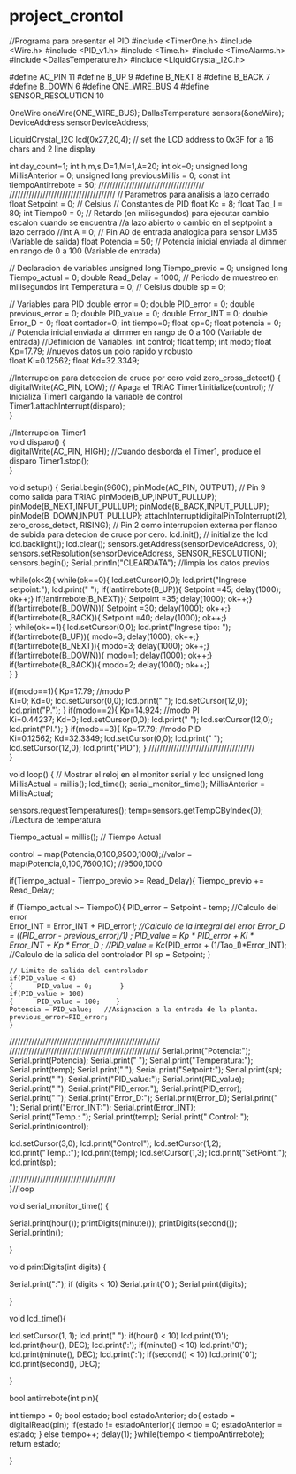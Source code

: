 # project_crontol

 
//Programa para presentar el PID
#include <TimerOne.h>
#include <Wire.h>
#include <PID_v1.h>
#include <Time.h>
#include <TimeAlarms.h>
#include <DallasTemperature.h>
#include <LiquidCrystal_I2C.h>

#define AC_PIN 11
#define B_UP 9
#define B_NEXT 8
#define B_BACK 7
#define B_DOWN 6
#define ONE_WIRE_BUS 4
#define SENSOR_RESOLUTION  10

OneWire oneWire(ONE_WIRE_BUS);
DallasTemperature sensors(&oneWire);
DeviceAddress sensorDeviceAddress;

LiquidCrystal_I2C lcd(0x27,20,4);                      // set the LCD address to 0x3F for a 16 chars and 2 line display

 
int day_count=1;
int h,m,s,D=1,M=1,A=20;
int ok=0;
unsigned long MillisAnterior = 0;
unsigned long previousMillis = 0;
const int tiempoAntirrebote = 50;
//////////////////////////////////////
//////////////////////////////////////
// Parametros para analisis a lazo cerrado
float Setpoint = 0;       // Celsius
// Constantes de PID
float Kc = 8; float Tao_I = 80;
int Tiempo0 = 0;     // Retardo (en milisegundos) para ejecutar cambio escalon cuando se encuentra 
                         //a lazo abierto o cambio en el septpoint a lazo cerrado 
//int A = 0;           // Pin A0 de entrada analogica para sensor LM35 (Variable de salida)
float Potencia = 50;  // Potencia inicial enviada al dimmer en rango de 0 a 100 (Variable de entrada)

//  Declaracion de variables
unsigned long Tiempo_previo = 0; 
unsigned long Tiempo_actual = 0;
double Read_Delay = 1000;     // Periodo de muestreo en milisegundos
int Temperatura = 0;       // Celsius
double sp = 0;  

// Variables para PID
double error = 0;
double PID_error = 0;
double previous_error = 0;
double PID_value = 0;
double Error_INT = 0;
double Error_D = 0;
float contador=0;
int tiempo=0;
float op=0;
float potencia = 0;  // Potencia inicial enviada al dimmer en rango de 0 a 100 (Variable de entrada)
//Definicion de Variables:
int control;
float temp;
int modo;
float Kp=17.79;  //nuevos datos un polo rapido y robusto  
float Ki=0.12562;
float Kd=32.3349;


//Interrupcion para deteccion de cruce por cero
  void zero_cross_detect() 
  {  
  digitalWrite(AC_PIN, LOW);                      // Apaga el TRIAC
  Timer1.initialize(control);                // Inicializa Timer1 cargando la variable de control
  Timer1.attachInterrupt(disparo);      
} 

//Interrupcion Timer1     
void disparo() 
{                                        
      digitalWrite(AC_PIN, HIGH);                 //Cuando desborda el Timer1, produce el disparo
      Timer1.stop();                           
}

void setup() {
  Serial.begin(9600);
  pinMode(AC_PIN, OUTPUT);                                                      // Pin 9 como salida para TRIAC
  pinMode(B_UP,INPUT_PULLUP);
  pinMode(B_NEXT,INPUT_PULLUP);
  pinMode(B_BACK,INPUT_PULLUP);
  pinMode(B_DOWN,INPUT_PULLUP);
  attachInterrupt(digitalPinToInterrupt(2), zero_cross_detect, RISING);    // Pin 2 como interrupcion externa por flanco de subida para detecion de cruce por cero. 
  lcd.init();                      // initialize the lcd 
  lcd.backlight();
  lcd.clear();
  sensors.getAddress(sensorDeviceAddress, 0);
  sensors.setResolution(sensorDeviceAddress, SENSOR_RESOLUTION); 
  sensors.begin();
  Serial.println("CLEARDATA"); //limpia los datos previos 
    
while(ok<2){
   while(ok==0){
      lcd.setCursor(0,0);
      lcd.print("Ingrese setpoint:");
      lcd.print("                 ");
   if(!antirrebote(B_UP)){
        Setpoint =45; 
        delay(1000);
        ok++;}
   if(!antirrebote(B_NEXT)){
        Setpoint =35; 
        delay(1000);
        ok++;}
   if(!antirrebote(B_DOWN)){
        Setpoint =30; 
        delay(1000);
        ok++;}
   if(!antirrebote(B_BACK)){
        Setpoint =40; 
        delay(1000);
        ok++;}  
}
while(ok==1){
      lcd.setCursor(0,0);
      lcd.print("Ingrese tipo:     ");
     if(!antirrebote(B_UP)){
        modo=3; 
        delay(1000);
        ok++;}
     if(!antirrebote(B_NEXT)){
         modo=3; 
        delay(1000);
        ok++;}
     if(!antirrebote(B_DOWN)){
         modo=1; 
        delay(1000);
        ok++;}
     if(!antirrebote(B_BACK)){
        modo=2; 
        delay(1000);
        ok++;}  
    }
  }

   if(modo==1){
   Kp=17.79;  //modo P  
   Ki=0;
   Kd=0;
  lcd.setCursor(0,0);
  lcd.print("                 ");
  lcd.setCursor(12,0);
  lcd.print("P.");
   }
   if(modo==2){
   Kp=14.924;   //modo PI  
   Ki=0.44237;
   Kd=0;
  lcd.setCursor(0,0);
  lcd.print("                 ");
  lcd.setCursor(12,0);
  lcd.print("PI.");
    }
   if(modo==3){
   Kp=17.79;    //modo PID  
   Ki=0.12562;
   Kd=32.3349;
  lcd.setCursor(0,0);
  lcd.print("                 ");
  lcd.setCursor(12,0);
  lcd.print("PID");
    }
//////////////////////////////////////         
}
                  
void loop() {
   // Mostrar el reloj en el monitor serial y lcd
   unsigned long MillisActual = millis();
    lcd_time();
    serial_monitor_time();
    MillisAnterior = MillisActual;
  
  sensors.requestTemperatures();
  temp=sensors.getTempCByIndex(0);  //Lectura de temperatura

Tiempo_actual = millis(); // Tiempo Actual  
      
control = map(Potencia,0,100,9500,1000);//valor = map(Potencia,0,100,7600,10);    //9500,1000
 
if(Tiempo_actual - Tiempo_previo >= Read_Delay){
       Tiempo_previo += Read_Delay;                
 

if (Tiempo_actual >= Tiempo0){
      PID_error = Setpoint - temp;                   //Calculo del error    
      Error_INT = Error_INT + PID_error*1;      //Calculo de la integral del error
      Error_D = ((PID_error - previous_error)/1) ;
      PID_value = Kp * PID_error +  Ki * Error_INT + Kp * Error_D ; //PID_value = Kc*(PID_error + (1/Tao_I)*Error_INT); //Calculo de la salida del controlador PI
      sp = Setpoint;  }
      
    // Limite de salida del controlador
    if(PID_value < 0)
    {      PID_value = 0;       }
    if(PID_value > 100)
    {      PID_value = 100;    }
    Potencia = PID_value;   //Asignacion a la entrada de la planta.
    previous_error=PID_error;
    }
    
//////////////////////////////////////////////////////
//////////////////////////////////////////////////////
        Serial.print("Potencia:");
        Serial.print(Potencia);
        Serial.print(" ");
        Serial.print("Temperatura:");
        Serial.print(temp);
        Serial.print(" ");
        Serial.print("Setpoint:");
        Serial.print(sp);
        Serial.print(" ");
        Serial.print("PID_value:");
        Serial.print(PID_value);
        Serial.print(" ");
        Serial.print("PID_error:");
        Serial.print(PID_error);
        Serial.print(" ");
        Serial.print("Error_D:");
        Serial.print(Error_D);
        Serial.print(" ");
        Serial.print("Error_INT:");
        Serial.print(Error_INT);    
        Serial.print("Temp.: ");
        Serial.print(temp);
        Serial.print("  Control: ");
        Serial.println(control);
 
  lcd.setCursor(3,0);
  lcd.print("Control");
  lcd.setCursor(1,2);
  lcd.print("Temp.:");
  lcd.print(temp); 
  lcd.setCursor(1,3);
  lcd.print("SetPoint:");
  lcd.print(sp);
  
//////////////////////////////////////      
}//loop

 
 
void serial_monitor_time() {

Serial.print(hour());
  printDigits(minute());
  printDigits(second());
  Serial.println();

}

void printDigits(int digits) {

Serial.print(":");
  if (digits < 10)
    Serial.print('0');
  Serial.print(digits);

}


void lcd_time(){
 
 lcd.setCursor(1, 1);
  lcd.print("    ");
  if(hour() < 10) lcd.print('0');
  lcd.print(hour(), DEC);
  lcd.print(':');
  if(minute() < 10) lcd.print('0');
  lcd.print(minute(), DEC);
  lcd.print(':');
  if(second() < 10) lcd.print('0');
  lcd.print(second(), DEC); 

}

bool antirrebote(int pin){

  int tiempo = 0;
  bool estado;
  bool estadoAnterior;
  do{
    estado = digitalRead(pin);
    if(estado != estadoAnterior){
      tiempo = 0;
      estadoAnterior = estado;
    }
    else tiempo++;
    delay(1);
  }while(tiempo < tiempoAntirrebote);
  return estado;

} 

